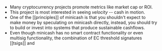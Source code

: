 - Many cryptocurrency projects promote metrics like market cap or ROI.
- This project is most interested in seeing *velocity* -- cash in motion.
- One of the [[principles]] of minicash is that you shouldn't expect to make money by speculating on minicash directly, instead, you should try to build or invest into systems that produce sustainable cashflows.
- Even though minicash has no smart contract functionality or even multisig functionality, the combination of EC threshold signatures [[tsigs]] and